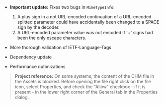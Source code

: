 ﻿- **Important update:**
    Fixes two bugs in `MimeTypeInfo`:
    1. A plus sign in a not URL-encoded continuation of a URL-encoded splitted parameter could have accidentally been changed to a SPACE sign by the decoder.
    2. A URL-encoded parameter value was not encoded if '+' signs had been the only escape characters.

- More thorough validation of IETF-Language-Tags
- Dependency update
- Performance optimizations


>**Project reference:** On some systems, the content of the CHM file in the Assets is blocked. Before opening the file right click on the file icon, select Properties, and check the "Allow" checkbox - if it is present - in the lower right corner of the General tab in the Properties dialog.